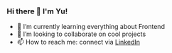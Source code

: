 ### Hi there 👋 I'm Yu!

<!--
**yugdr/yugdr** is a ✨ _special_ ✨ repository because its `README.md` (this file) appears on your GitHub profile.-->

- 🌱 I’m currently learning everything about Frontend
- 👯 I’m looking to collaborate on cool projects
- 📫 How to reach me: connect via [LinkedIn](https://www.linkedin.com/in/yugu20/)

